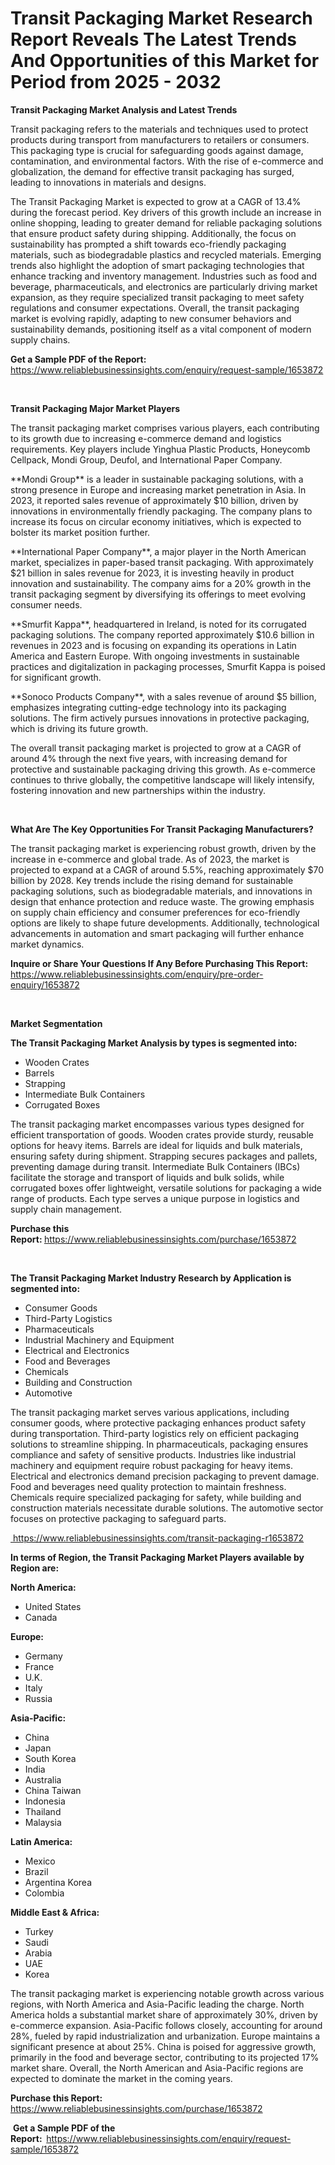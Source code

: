 <p><h1>Transit Packaging Market Research Report Reveals The Latest Trends And Opportunities of this Market for Period from 2025 - 2032</h1></p><p><strong>Transit Packaging Market Analysis and Latest Trends</strong></p>
<p><p>Transit packaging refers to the materials and techniques used to protect products during transport from manufacturers to retailers or consumers. This packaging type is crucial for safeguarding goods against damage, contamination, and environmental factors. With the rise of e-commerce and globalization, the demand for effective transit packaging has surged, leading to innovations in materials and designs.</p><p>The Transit Packaging Market is expected to grow at a CAGR of 13.4% during the forecast period. Key drivers of this growth include an increase in online shopping, leading to greater demand for reliable packaging solutions that ensure product safety during shipping. Additionally, the focus on sustainability has prompted a shift towards eco-friendly packaging materials, such as biodegradable plastics and recycled materials. Emerging trends also highlight the adoption of smart packaging technologies that enhance tracking and inventory management. Industries such as food and beverage, pharmaceuticals, and electronics are particularly driving market expansion, as they require specialized transit packaging to meet safety regulations and consumer expectations. Overall, the transit packaging market is evolving rapidly, adapting to new consumer behaviors and sustainability demands, positioning itself as a vital component of modern supply chains.</p></p>
<p><strong>Get a Sample PDF of the Report:&nbsp;</strong> <a href="https://www.reliablebusinessinsights.com/enquiry/request-sample/1653872?utm_campaign=1837&utm_medium=2&utm_source=Github&utm_content=ia&utm_term=16042025&utm_id=transit-packaging">https://www.reliablebusinessinsights.com/enquiry/request-sample/1653872</a></p>
<p>&nbsp;</p>
<p><strong>Transit Packaging Major Market Players</strong></p>
<p><p>The transit packaging market comprises various players, each contributing to its growth due to increasing e-commerce demand and logistics requirements. Key players include Yinghua Plastic Products, Honeycomb Cellpack, Mondi Group, Deufol, and International Paper Company.</p><p>**Mondi Group** is a leader in sustainable packaging solutions, with a strong presence in Europe and increasing market penetration in Asia. In 2023, it reported sales revenue of approximately $10 billion, driven by innovations in environmentally friendly packaging. The company plans to increase its focus on circular economy initiatives, which is expected to bolster its market position further.</p><p>**International Paper Company**, a major player in the North American market, specializes in paper-based transit packaging. With approximately $21 billion in sales revenue for 2023, it is investing heavily in product innovation and sustainability. The company aims for a 20% growth in the transit packaging segment by diversifying its offerings to meet evolving consumer needs.</p><p>**Smurfit Kappa**, headquartered in Ireland, is noted for its corrugated packaging solutions. The company reported approximately $10.6 billion in revenues in 2023 and is focusing on expanding its operations in Latin America and Eastern Europe. With ongoing investments in sustainable practices and digitalization in packaging processes, Smurfit Kappa is poised for significant growth.</p><p>**Sonoco Products Company**, with a sales revenue of around $5 billion, emphasizes integrating cutting-edge technology into its packaging solutions. The firm actively pursues innovations in protective packaging, which is driving its future growth.</p><p>The overall transit packaging market is projected to grow at a CAGR of around 4% through the next five years, with increasing demand for protective and sustainable packaging driving this growth. As e-commerce continues to thrive globally, the competitive landscape will likely intensify, fostering innovation and new partnerships within the industry.</p></p>
<p>&nbsp;</p>
<p><strong>What Are The Key Opportunities For Transit Packaging Manufacturers?</strong></p>
<p><p>The transit packaging market is experiencing robust growth, driven by the increase in e-commerce and global trade. As of 2023, the market is projected to expand at a CAGR of around 5.5%, reaching approximately $70 billion by 2028. Key trends include the rising demand for sustainable packaging solutions, such as biodegradable materials, and innovations in design that enhance protection and reduce waste. The growing emphasis on supply chain efficiency and consumer preferences for eco-friendly options are likely to shape future developments. Additionally, technological advancements in automation and smart packaging will further enhance market dynamics.</p></p>
<p><strong>Inquire or Share Your Questions If Any Before Purchasing This Report:</strong> <a href="https://www.reliablebusinessinsights.com/enquiry/pre-order-enquiry/1653872?utm_campaign=1837&utm_medium=2&utm_source=Github&utm_content=ia&utm_term=16042025&utm_id=transit-packaging">https://www.reliablebusinessinsights.com/enquiry/pre-order-enquiry/1653872</a></p>
<p>&nbsp;</p>
<p><strong>Market Segmentation</strong></p>
<p><strong>The Transit Packaging Market Analysis by types is segmented into:</strong></p>
<p><ul><li>Wooden Crates</li><li>Barrels</li><li>Strapping</li><li>Intermediate Bulk Containers</li><li>Corrugated Boxes</li></ul></p>
<p><p>The transit packaging market encompasses various types designed for efficient transportation of goods. Wooden crates provide sturdy, reusable options for heavy items. Barrels are ideal for liquids and bulk materials, ensuring safety during shipment. Strapping secures packages and pallets, preventing damage during transit. Intermediate Bulk Containers (IBCs) facilitate the storage and transport of liquids and bulk solids, while corrugated boxes offer lightweight, versatile solutions for packaging a wide range of products. Each type serves a unique purpose in logistics and supply chain management.</p></p>
<p><strong>Purchase this Report:&nbsp;</strong><a href="https://www.reliablebusinessinsights.com/purchase/1653872?utm_campaign=1837&utm_medium=2&utm_source=Github&utm_content=ia&utm_term=16042025&utm_id=transit-packaging">https://www.reliablebusinessinsights.com/purchase/1653872</a></p>
<p>&nbsp;</p>
<p><strong>The Transit Packaging Market Industry Research by Application is segmented into:</strong></p>
<p><ul><li>Consumer Goods</li><li>Third-Party Logistics</li><li>Pharmaceuticals</li><li>Industrial Machinery and Equipment</li><li>Electrical and Electronics</li><li>Food and Beverages</li><li>Chemicals</li><li>Building and Construction</li><li>Automotive</li></ul></p>
<p><p>The transit packaging market serves various applications, including consumer goods, where protective packaging enhances product safety during transportation. Third-party logistics rely on efficient packaging solutions to streamline shipping. In pharmaceuticals, packaging ensures compliance and safety of sensitive products. Industries like industrial machinery and equipment require robust packaging for heavy items. Electrical and electronics demand precision packaging to prevent damage. Food and beverages need quality protection to maintain freshness. Chemicals require specialized packaging for safety, while building and construction materials necessitate durable solutions. The automotive sector focuses on protective packaging to safeguard parts.</p></p>
<p><a href="https://www.reliablebusinessinsights.com/transit-packaging-r1653872?utm_campaign=1837&utm_medium=2&utm_source=Github&utm_content=ia&utm_term=16042025&utm_id=transit-packaging">&nbsp;https://www.reliablebusinessinsights.com/transit-packaging-r1653872</a></p>
<p><strong>In terms of Region, the Transit Packaging Market Players available by Region are:</strong></p>
<p>
    <p> <strong> North America: </strong>
        <ul>
            <li>United States</li>
            <li>Canada</li>
        </ul>
        </p> 
    <p> <strong> Europe: </strong>
        <ul>
            <li>Germany</li>
            <li>France</li>
            <li>U.K.</li>
            <li>Italy</li>
            <li>Russia</li>
        </ul>
        </p> 
    <p> <strong> Asia-Pacific: </strong>
        <ul>
            <li>China</li>
            <li>Japan</li>
            <li>South Korea</li>
            <li>India</li>
            <li>Australia</li>
            <li>China Taiwan</li>
            <li>Indonesia</li>
            <li>Thailand</li>
            <li>Malaysia</li>
        </ul>
        </p> 
    <p> <strong> Latin America: </strong>
        <ul>
            <li>Mexico</li>
            <li>Brazil</li>
            <li>Argentina Korea</li>
            <li>Colombia</li>
        </ul>
        </p> 
    <p> <strong> Middle East & Africa: </strong>
        <ul>
            <li>Turkey</li>
            <li>Saudi</li>
            <li>Arabia</li>
            <li>UAE</li>
            <li>Korea</li>
        </ul>
    </p>
    </p>
<p><p>The transit packaging market is experiencing notable growth across various regions, with North America and Asia-Pacific leading the charge. North America holds a substantial market share of approximately 30%, driven by e-commerce expansion. Asia-Pacific follows closely, accounting for around 28%, fueled by rapid industrialization and urbanization. Europe maintains a significant presence at about 25%. China is poised for aggressive growth, primarily in the food and beverage sector, contributing to its projected 17% market share. Overall, the North American and Asia-Pacific regions are expected to dominate the market in the coming years.</p></p>
<p><strong>Purchase this Report: </strong><a href="https://www.reliablebusinessinsights.com/purchase/1653872?utm_campaign=1837&utm_medium=2&utm_source=Github&utm_content=ia&utm_term=16042025&utm_id=transit-packaging">https://www.reliablebusinessinsights.com/purchase/1653872</a></p>
<p>&nbsp;<strong>Get a Sample PDF of the Report:&nbsp;&nbsp;</strong><a href="https://www.reliablebusinessinsights.com/enquiry/request-sample/1653872?utm_campaign=1837&utm_medium=2&utm_source=Github&utm_content=ia&utm_term=16042025&utm_id=transit-packaging">https://www.reliablebusinessinsights.com/enquiry/request-sample/1653872</a></p>
<p><strong></strong></p>
<p><p></p><p></p><p></p></p>